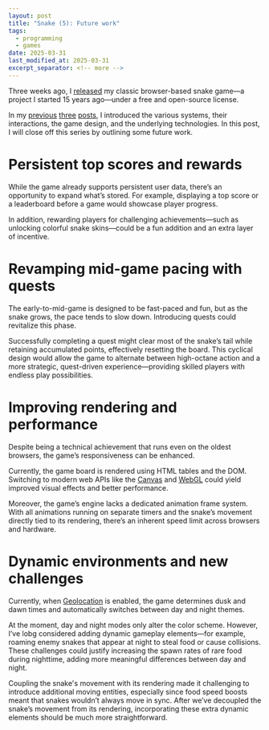 ```yaml
---
layout: post
title: "Snake (5): Future work"
tags:
  - programming
  - games
date: 2025-03-31
last_modified_at: 2025-03-31
excerpt_separator: <!-- more -->
---
```


Three weeks ago, I [released][2] my classic browser-based snake game—a project
I started 15 years ago—under a free and open-source license.

In my [previous][1] [three][3] [posts][4], I introduced the various systems,
their interactions, the game design, and the underlying technologies. In this
post, I will close off this series by outlining some future work.

<!-- more -->

# Persistent top scores and rewards

While the game already supports persistent user data, there’s an opportunity to
expand what’s stored. For example, displaying a top score or a leaderboard
before a game would showcase player progress.

In addition, rewarding players for challenging achievements—such as unlocking
colorful snake skins—could be a fun addition and an extra layer of incentive.

# Revamping mid-game pacing with quests

The early-to-mid-game is designed to be fast-paced and fun, but as the snake
grows, the pace tends to slow down. Introducing quests could revitalize this
phase.

Successfully completing a quest might clear most of the snake’s tail while
retaining accumulated points, effectively resetting the board. This cyclical
design would allow the game to alternate between high-octane action and a more
strategic, quest-driven experience—providing skilled players with endless play
possibilities.

# Improving rendering and performance

Despite being a technical achievement that runs even on the oldest browsers,
the game’s responsiveness can be enhanced.

Currently, the game board is rendered using HTML tables and the DOM. Switching
to modern web APIs like the [Canvas][5] and [WebGL][6] could yield improved
visual effects and better performance.

Moreover, the game’s engine lacks a dedicated animation frame system. With all
animations running on separate timers and the snake’s movement directly tied to
its rendering, there’s an inherent speed limit across browsers and hardware.

# Dynamic environments and new challenges

Currently, when [Geolocation][9] is enabled, the game determines dusk and dawn
times and automatically switches between day and night themes.

At the moment, day and night modes only alter the color scheme. However, I’ve
lobg considered adding dynamic gameplay elements—for example, roaming enemy
snakes that appear at night to steal food or cause collisions. These challenges
could justify increasing the spawn rates of rare food during nighttime, adding
more meaningful differences between day and night.

Coupling the snake's movement with its rendering made it challenging to
introduce additional moving entities, especially since food speed boosts meant
that snakes wouldn’t always move in sync. After we’ve decoupled the snake’s
movement from its rendering, incorporating these extra dynamic elements should
be much more straightforward.

 [1]: /Snake-2
 [2]: https://github.com/witiko/snake
 [3]: /Snake-3
 [4]: /Snake-4
 [5]: https://developer.mozilla.org/en-US/docs/Web/API/Canvas_API
 [6]: https://developer.mozilla.org/en-US/docs/Web/API/WebGL_API
 [7]: https://developer.mozilla.org/en-US/docs/Web/API/Window/setTimeout
 [8]: https://developer.mozilla.org/en-US/docs/Web/API/Window/requestAnimationFrame
 [9]: https://developer.mozilla.org/en-US/docs/Web/API/Geolocation_API
